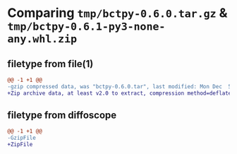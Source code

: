 # Comparing `tmp/bctpy-0.6.0.tar.gz` & `tmp/bctpy-0.6.1-py3-none-any.whl.zip`

## filetype from file(1)

```diff
@@ -1 +1 @@
-gzip compressed data, was "bctpy-0.6.0.tar", last modified: Mon Dec  5 17:36:03 2022, max compression
+Zip archive data, at least v2.0 to extract, compression method=deflate
```

## filetype from diffoscope

```diff
@@ -1 +1 @@
-GzipFile
+ZipFile
```

